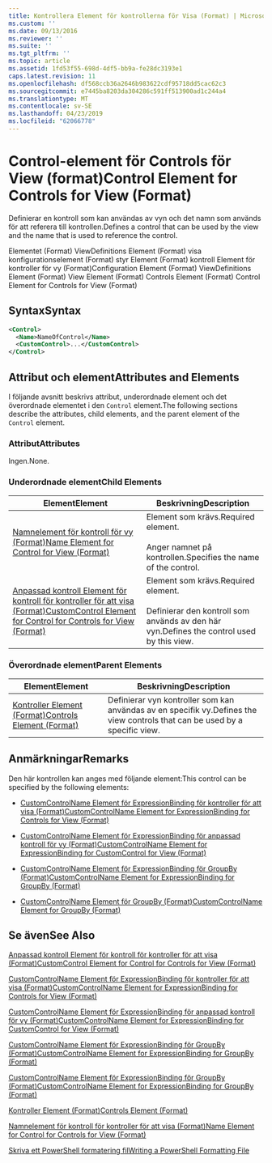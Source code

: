 ```yaml
---
title: Kontrollera Element för kontrollerna för Visa (Format) | Microsoft Docs
ms.custom: ''
ms.date: 09/13/2016
ms.reviewer: ''
ms.suite: ''
ms.tgt_pltfrm: ''
ms.topic: article
ms.assetid: 1fd53f55-698d-4df5-bb9a-fe28dc3193e1
caps.latest.revision: 11
ms.openlocfilehash: df568ccb36a2646b983622cdf95718dd5cac62c3
ms.sourcegitcommit: e7445ba8203da304286c591ff513900ad1c244a4
ms.translationtype: MT
ms.contentlocale: sv-SE
ms.lasthandoff: 04/23/2019
ms.locfileid: "62066778"
---
```

# <a name="control-element-for-controls-for-view--format"></a><span data-ttu-id="09d0a-102">Control-element för Controls för View  (format)</span><span class="sxs-lookup"><span data-stu-id="09d0a-102">Control Element for Controls for View  (Format)</span></span>

<span data-ttu-id="09d0a-103">Definierar en kontroll som kan användas av vyn och det namn som används för att referera till kontrollen.</span><span class="sxs-lookup"><span data-stu-id="09d0a-103">Defines a control that can be used by the view and the name that is used to reference the control.</span></span>

<span data-ttu-id="09d0a-104">Elementet (Format) ViewDefinitions Element (Format) visa konfigurationselement (Format) styr Element (Format) kontroll Element för kontroller för vy (Format)</span><span class="sxs-lookup"><span data-stu-id="09d0a-104">Configuration Element (Format) ViewDefinitions Element (Format) View Element (Format) Controls Element (Format) Control Element for Controls for View (Format)</span></span>

## <a name="syntax"></a><span data-ttu-id="09d0a-105">Syntax</span><span class="sxs-lookup"><span data-stu-id="09d0a-105">Syntax</span></span>

```xml
<Control>
  <Name>NameOfControl</Name>
  <CustomControl>...</CustomControl>
</Control>
```

## <a name="attributes-and-elements"></a><span data-ttu-id="09d0a-106">Attribut och element</span><span class="sxs-lookup"><span data-stu-id="09d0a-106">Attributes and Elements</span></span>

<span data-ttu-id="09d0a-107">I följande avsnitt beskrivs attribut, underordnade element och det överordnade elementet i den `Control` element.</span><span class="sxs-lookup"><span data-stu-id="09d0a-107">The following sections describe the attributes, child elements, and the parent element of the `Control` element.</span></span>

### <a name="attributes"></a><span data-ttu-id="09d0a-108">Attribut</span><span class="sxs-lookup"><span data-stu-id="09d0a-108">Attributes</span></span>

<span data-ttu-id="09d0a-109">Ingen.</span><span class="sxs-lookup"><span data-stu-id="09d0a-109">None.</span></span>

### <a name="child-elements"></a><span data-ttu-id="09d0a-110">Underordnade element</span><span class="sxs-lookup"><span data-stu-id="09d0a-110">Child Elements</span></span>

|<span data-ttu-id="09d0a-111">Element</span><span class="sxs-lookup"><span data-stu-id="09d0a-111">Element</span></span>|<span data-ttu-id="09d0a-112">Beskrivning</span><span class="sxs-lookup"><span data-stu-id="09d0a-112">Description</span></span>|
|-------------|-----------------|
|[<span data-ttu-id="09d0a-113">Namnelement för kontroll för vy (Format)</span><span class="sxs-lookup"><span data-stu-id="09d0a-113">Name Element for Control for View (Format)</span></span>](./name-element-for-control-for-controls-for-view-format.md)|<span data-ttu-id="09d0a-114">Element som krävs.</span><span class="sxs-lookup"><span data-stu-id="09d0a-114">Required element.</span></span><br /><br /> <span data-ttu-id="09d0a-115">Anger namnet på kontrollen.</span><span class="sxs-lookup"><span data-stu-id="09d0a-115">Specifies the name of the control.</span></span>|
|[<span data-ttu-id="09d0a-116">Anpassad kontroll Element för kontroll för kontroller för att visa (Format)</span><span class="sxs-lookup"><span data-stu-id="09d0a-116">CustomControl Element for Control for Controls for View (Format)</span></span>](./customcontrol-element-for-control-for-controls-for-view-format.md)|<span data-ttu-id="09d0a-117">Element som krävs.</span><span class="sxs-lookup"><span data-stu-id="09d0a-117">Required element.</span></span><br /><br /> <span data-ttu-id="09d0a-118">Definierar den kontroll som används av den här vyn.</span><span class="sxs-lookup"><span data-stu-id="09d0a-118">Defines the control used by this view.</span></span>|

### <a name="parent-elements"></a><span data-ttu-id="09d0a-119">Överordnade element</span><span class="sxs-lookup"><span data-stu-id="09d0a-119">Parent Elements</span></span>

|<span data-ttu-id="09d0a-120">Element</span><span class="sxs-lookup"><span data-stu-id="09d0a-120">Element</span></span>|<span data-ttu-id="09d0a-121">Beskrivning</span><span class="sxs-lookup"><span data-stu-id="09d0a-121">Description</span></span>|
|-------------|-----------------|
|[<span data-ttu-id="09d0a-122">Kontroller Element (Format)</span><span class="sxs-lookup"><span data-stu-id="09d0a-122">Controls Element (Format)</span></span>](./controls-element-for-view-format.md)|<span data-ttu-id="09d0a-123">Definierar vyn kontroller som kan användas av en specifik vy.</span><span class="sxs-lookup"><span data-stu-id="09d0a-123">Defines the view controls that can be used by a specific view.</span></span>|

## <a name="remarks"></a><span data-ttu-id="09d0a-124">Anmärkningar</span><span class="sxs-lookup"><span data-stu-id="09d0a-124">Remarks</span></span>

<span data-ttu-id="09d0a-125">Den här kontrollen kan anges med följande element:</span><span class="sxs-lookup"><span data-stu-id="09d0a-125">This control can be specified by the following elements:</span></span>

- [<span data-ttu-id="09d0a-126">CustomControlName Element för ExpressionBinding för kontroller för att visa (Format)</span><span class="sxs-lookup"><span data-stu-id="09d0a-126">CustomControlName Element for ExpressionBinding for Controls for View (Format)</span></span>](./customcontrolname-element-for-expressionbinding-for-controls-for-view-format.md)

- [<span data-ttu-id="09d0a-127">CustomControlName Element för ExpressionBinding för anpassad kontroll för vy (Format)</span><span class="sxs-lookup"><span data-stu-id="09d0a-127">CustomControlName Element for ExpressionBinding for CustomControl for View (Format)</span></span>](./customcontrolname-element-for-expressionbinding-for-customcontrol-for-view-format.md)

- [<span data-ttu-id="09d0a-128">CustomControlName Element för ExpressionBinding för GroupBy (Format)</span><span class="sxs-lookup"><span data-stu-id="09d0a-128">CustomControlName Element for ExpressionBinding for GroupBy (Format)</span></span>](./customcontrolname-element-for-expressionbinding-for-groupby-format.md)

- [<span data-ttu-id="09d0a-129">CustomControlName Element för GroupBy (Format)</span><span class="sxs-lookup"><span data-stu-id="09d0a-129">CustomControlName Element for GroupBy (Format)</span></span>](./customcontrolname-element-for-groupby-format.md)

## <a name="see-also"></a><span data-ttu-id="09d0a-130">Se även</span><span class="sxs-lookup"><span data-stu-id="09d0a-130">See Also</span></span>

[<span data-ttu-id="09d0a-131">Anpassad kontroll Element för kontroll för kontroller för att visa (Format)</span><span class="sxs-lookup"><span data-stu-id="09d0a-131">CustomControl Element for Control for Controls for View (Format)</span></span>](./customcontrol-element-for-control-for-controls-for-view-format.md)

[<span data-ttu-id="09d0a-132">CustomControlName Element för ExpressionBinding för kontroller för att visa (Format)</span><span class="sxs-lookup"><span data-stu-id="09d0a-132">CustomControlName Element for ExpressionBinding for Controls for View (Format)</span></span>](./customcontrolname-element-for-expressionbinding-for-controls-for-view-format.md)

[<span data-ttu-id="09d0a-133">CustomControlName Element för ExpressionBinding för anpassad kontroll för vy (Format)</span><span class="sxs-lookup"><span data-stu-id="09d0a-133">CustomControlName Element for ExpressionBinding for CustomControl for View (Format)</span></span>](./customcontrolname-element-for-expressionbinding-for-customcontrol-for-view-format.md)

[<span data-ttu-id="09d0a-134">CustomControlName Element för ExpressionBinding för GroupBy (Format)</span><span class="sxs-lookup"><span data-stu-id="09d0a-134">CustomControlName Element for ExpressionBinding for GroupBy (Format)</span></span>](./customcontrolname-element-for-expressionbinding-for-groupby-format.md)

[<span data-ttu-id="09d0a-135">CustomControlName Element för ExpressionBinding för GroupBy (Format)</span><span class="sxs-lookup"><span data-stu-id="09d0a-135">CustomControlName Element for ExpressionBinding for GroupBy (Format)</span></span>](./customcontrolname-element-for-expressionbinding-for-groupby-format.md)

[<span data-ttu-id="09d0a-136">Kontroller Element (Format)</span><span class="sxs-lookup"><span data-stu-id="09d0a-136">Controls Element (Format)</span></span>](./controls-element-for-view-format.md)

[<span data-ttu-id="09d0a-137">Namnelement för kontroll för kontroller för att visa (Format)</span><span class="sxs-lookup"><span data-stu-id="09d0a-137">Name Element for Control for Controls for View (Format)</span></span>](./name-element-for-control-for-controls-for-view-format.md)

[<span data-ttu-id="09d0a-138">Skriva ett PowerShell formatering fil</span><span class="sxs-lookup"><span data-stu-id="09d0a-138">Writing a PowerShell Formatting File</span></span>](./writing-a-powershell-formatting-file.md)
